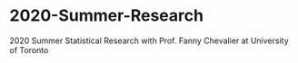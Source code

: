 # 2020-Summer-Research
2020 Summer Statistical Research with Prof. Fanny Chevalier at University of Toronto
